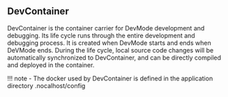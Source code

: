 ## DevContainer

DevContainer is the container carrier for DevMode development and debugging. Its life cycle runs through the entire development and debugging process. It is created when DevMode starts and ends when DeVMode ends. During the life cycle, local source code changes will be automatically synchronized to DevContainer, and can be directly compiled and deployed in the container.

!!! note
	- The docker used by DevContainer is defined in the application directory .nocalhost/config